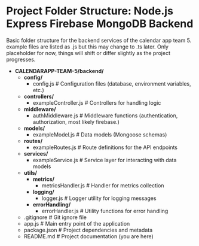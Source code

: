 # Project Folder Structure: Node.js Express Firebase MongoDB Backend

Basic folder structure for the backend services of the calendar app team 5. example files are listed as .js but this may change to .ts later. Only placeholder for now, things will shift or differ slightly as the project progresses.

- **CALENDARAPP-TEAM-5/backend/**
  - **config/**
    - config.js # Configuration files (database, environment variables, etc.)
  - **controllers/**
    - exampleController.js # Controllers for handling logic
  - **middleware/**
    - authMiddleware.js # Middleware functions (authentication, authorization, most likely firebase.)
  - **models/**
    - exampleModel.js # Data models (Mongoose schemas)
  - **routes/**
    - exampleRoutes.js # Route definitions for the API endpoints
  - **services/**
    - exampleService.js # Service layer for interacting with data models
  - **utils/**
    - **metrics/**
      - metricsHandler.js # Handler for metrics collection
    - **logging/**
      - logger.js # Logger utility for logging messages
    - **errorHandling/**
      - errorHandler.js # Utility functions for error handling
  - .gitignore # Git ignore file
  - app.js # Main entry point of the application
  - package.json # Project dependencies and metadata
  - README.md # Project documentation (you are here)
